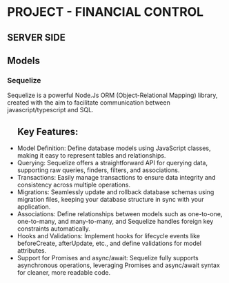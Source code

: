 # PROJECT - FINANCIAL CONTROL

## SERVER SIDE

## Models
### Sequelize
Sequelize is a powerful Node.Js ORM (Object-Relational Mapping) library, created with the aim to facilitate communication between javascript/typescript and SQL.

<ul>
<h2>Key Features:</h2>

<li>Model Definition: Define database models using JavaScript classes, making it easy to represent tables and relationships.</li>

<li>Querying: Sequelize offers a straightforward API for querying data, supporting raw queries, finders, filters, and associations.</li>

<li>Transactions: Easily manage transactions to ensure data integrity and consistency across multiple operations. </li>

<li>Migrations: Seamlessly update and rollback database schemas using migration files, keeping your database structure in sync with your application. </li>

<li>Associations: Define relationships between models such as one-to-one, one-to-many, and many-to-many, and Sequelize handles foreign key constraints automatically.</li>

<li>Hooks and Validations: Implement hooks for lifecycle events like beforeCreate, afterUpdate, etc., and define validations for model attributes.</li>

<li>Support for Promises and async/await: Sequelize fully supports asynchronous operations, leveraging Promises and async/await syntax for cleaner, more readable code.</li>